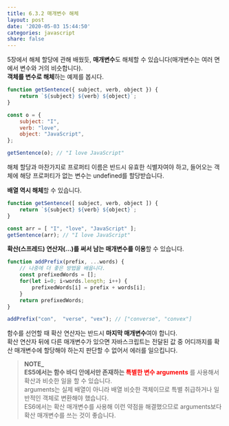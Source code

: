 ```yaml
---
title: 6.3.2 매개변수 해체
layout: post
date: '2020-05-03 15:44:50'
categories: javascript
share: false
---
```


5장에서 해체 할당에 관해 배웠듯, **매개변수**도 해체할 수 있습니다(매개변수는 여러 면에서 변수와 거의 비슷합니다).  
**객체를 변수로 해체**하는 예제를 봅시다.

```javascript
function getSentence({ subject, verb, object }) {
	return `${subject} ${verb} ${object}`;
}

const o = {
	subject: "I",
	verb: "love",
	object: "JavaScript",
};

getSentence(o); // "I love JavaScript"
```

해체 할당과 마찬가지로 프로퍼티 이름은 반드시 유효한 식별자여야 하고, 들어오는 객체에 해당 프로퍼티가 없는 변수는 undefined를 할당받습니다.  

**배열 역시 해체**할 수 있습니다.

```javascript
function getSentence([ subject, verb, object ]) {
	return `${subject} ${verb} ${object}`;
}

const arr = [ "I", "love", "JavaScript" ];
getSentence(arr); // "I love JavaScript"
```

**확산(스프레드) 연산자(...)를 써서 남는 매개변수를 이용**할 수 있습니다.

```javascript
function addPrefix(prefix, ...words) {
	// 나중에 더 좋은 방법을 배웁니다.
	const prefixedWords = [];
	for(let i=0; i<words.length; i++) {
		prefixedWords[i] = prefix + words[i];
	}
	return prefixedWords;
}

addPrefix("con",  "verse", "vex"); // ["converse", "convex"]
```

함수를 선언할 때 확산 연산자는 반드시 **마지막 매개변수**여야 합니다.  
확산 연산자 뒤에 다른 매개변수가 있으면 자바스크립트는 전달된 값 중 어디까지를 확산 매개변수에 할당해야 하는지 판단할 수 없어서 에러를 일으킵니다. 

> **NOTE_**  
> **ES5에서는 함수 바디 안에서만 존재하는 <span style="color:red;">특별한 변수 arguments</span>** 를 사용해서 확산과 비슷한 일을 할 수 있습니다.  
> arguments는 실제 배열이 아니라 배열 비슷한 객체이므로 특별 취급하거나 일반적인 객체로 변환해야 했습니다.  
> ES6에서는 확산 매개변수를 사용해 이런 약점을 해결했으므로 arguments보다 확산 매개변수를 쓰는 것이 좋습니다.